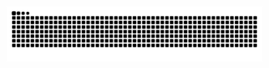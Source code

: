 ![Snake animation](https://github.com/darian16/darian16/blob/output/github-contribution-grid-snake.svg)
